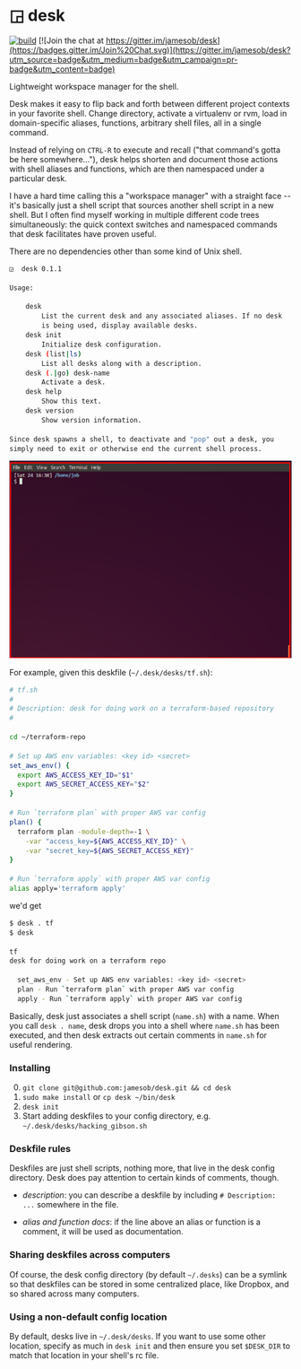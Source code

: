 
# ◲  desk

[![build](https://api.travis-ci.org/jamesob/desk.svg)](https://travis-ci.org/jamesob/desk) [![Join the chat at https://gitter.im/jamesob/desk](https://badges.gitter.im/Join%20Chat.svg)](https://gitter.im/jamesob/desk?utm_source=badge&utm_medium=badge&utm_campaign=pr-badge&utm_content=badge)

Lightweight workspace manager for the shell. 

Desk makes it easy to flip back and forth between different project contexts in
your favorite shell. Change directory, activate a virtualenv or rvm, load
in domain-specific aliases, functions, arbitrary shell files, all in a
single command.

Instead of relying on `CTRL-R` to execute and recall ("that command's gotta
be here somewhere..."), desk helps shorten and document those actions with
shell aliases and functions, which are then namespaced under a particular
desk.

I have a hard time calling this a "workspace manager" with a straight
face -- it's basically just a shell script that sources another shell script in a new shell.
But I often find myself working in multiple different code trees simultaneously:
the quick context switches and namespaced commands that desk facilitates 
have proven useful.

There are no dependencies other than some kind of Unix shell.

```sh
◲  desk 0.1.1

Usage:

    desk
        List the current desk and any associated aliases. If no desk 
        is being used, display available desks.
    desk init
        Initialize desk configuration.
    desk (list|ls)
        List all desks along with a description.
    desk (.|go) desk-name
        Activate a desk.
    desk help
        Show this text.
    desk version
        Show version information.

Since desk spawns a shell, to deactivate and "pop" out a desk, you
simply need to exit or otherwise end the current shell process.
```

<img src='screencap.gif' width=700>

For example, given this deskfile (`~/.desk/desks/tf.sh`):
```sh
# tf.sh
# 
# Description: desk for doing work on a terraform-based repository
#

cd ~/terraform-repo

# Set up AWS env variables: <key id> <secret>
set_aws_env() {
  export AWS_ACCESS_KEY_ID="$1"
  export AWS_SECRET_ACCESS_KEY="$2"
}

# Run `terraform plan` with proper AWS var config
plan() {
  terraform plan -module-depth=-1 \
    -var "access_key=${AWS_ACCESS_KEY_ID}" \
    -var "secret_key=${AWS_SECRET_ACCESS_KEY}"
}
 
# Run `terraform apply` with proper AWS var config
alias apply='terraform apply'
```

we'd get 

```sh
$ desk . tf
$ desk

tf
desk for doing work on a terraform repo

  set_aws_env - Set up AWS env variables: <key id> <secret>
  plan - Run `terraform plan` with proper AWS var config
  apply - Run `terraform apply` with proper AWS var config
```
 
Basically, desk just associates a shell script (`name.sh`) with a name. When
you call `desk . name`, desk drops you into a shell where `name.sh` has been
executed, and then desk extracts out certain comments in `name.sh` for useful
rendering.
          
### Installing

0. `git clone git@github.com:jamesob/desk.git && cd desk`
0. `sudo make install` or `cp desk ~/bin/desk`
0. `desk init`
0. Start adding deskfiles to your config directory, e.g. `~/.desk/desks/hacking_gibson.sh`

### Deskfile rules

Deskfiles are just shell scripts, nothing more, that live in the desk config directory. 
Desk does pay attention to certain kinds of comments, though.

- *description*: you can describe a deskfile by including `# Description: ...`
  somewhere in the file.

- *alias and function docs*: if the line above an alias or function is a 
  comment, it will be used as documentation.

### Sharing deskfiles across computers

Of course, the desk config directory (by default `~/.desks`) can be a symlink
so that deskfiles can be stored in some centralized place, like Dropbox,
and so shared across many computers.

### Using a non-default config location

By default, desks live in `~/.desk/desks`. If you want to use some other location,
specify as much in `desk init` and then ensure you set `$DESK_DIR` to match
that location in your shell's rc file.
